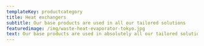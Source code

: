 ```yaml
---
templateKey: productcategory
title: Heat exchangers
subtitle: Our base products are used in all our tailored solutions
featuredimage: /img/waste-heat-evaporator-tokyo.jpg
text: Our base products are used in absolutely all our tailored solutions
---
```

